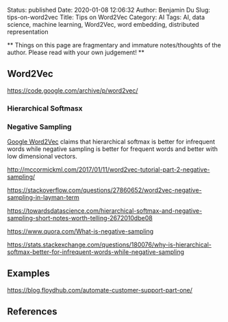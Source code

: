 Status: published
Date: 2020-01-08 12:06:32
Author: Benjamin Du
Slug: tips-on-word2vec
Title: Tips on Word2Vec
Category: AI
Tags: AI, data science, machine learning, Word2Vec, word embedding, distributed representation

**
Things on this page are fragmentary and immature notes/thoughts of the author.
Please read with your own judgement!
**



## Word2Vec

https://code.google.com/archive/p/word2vec/

### Hierarchical Softmasx

### Negative Sampling

[Google Word2Vec](https://code.google.com/archive/p/word2vec/)
claims that 
hierarchical softmax is better for infrequent words 
while negative sampling is better for frequent words 
and better with low dimensional vectors.


http://mccormickml.com/2017/01/11/word2vec-tutorial-part-2-negative-sampling/

https://stackoverflow.com/questions/27860652/word2vec-negative-sampling-in-layman-term

https://towardsdatascience.com/hierarchical-softmax-and-negative-sampling-short-notes-worth-telling-2672010dbe08

https://www.quora.com/What-is-negative-sampling

https://stats.stackexchange.com/questions/180076/why-is-hierarchical-softmax-better-for-infrequent-words-while-negative-sampling

## Examples

https://blog.floydhub.com/automate-customer-support-part-one/

## References

